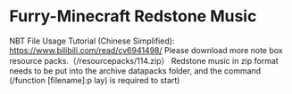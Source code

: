 # Furry-Minecraft Redstone Music

NBT File Usage Tutorial (Chinese Simplified): https://www.bilibili.com/read/cv6941498/
Please download more note box resource packs.（/resourcepacks/114.zip）
Redstone music in zip format needs to be put into the archive datapacks folder, and the command (/function [filename]:p lay) is required to start)

